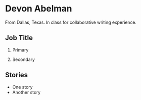# Devon Abelman

From Dallas, Texas. In class for collaborative writing experience. 

## Job Title 

1. Primary 

2. Secondary 

## Stories 

* One story 
* Another story 
